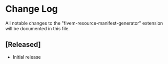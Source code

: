 # Change Log

All notable changes to the "fivem-resource-manifest-generator" extension will be documented in this file.

## [Released]

- Initial release